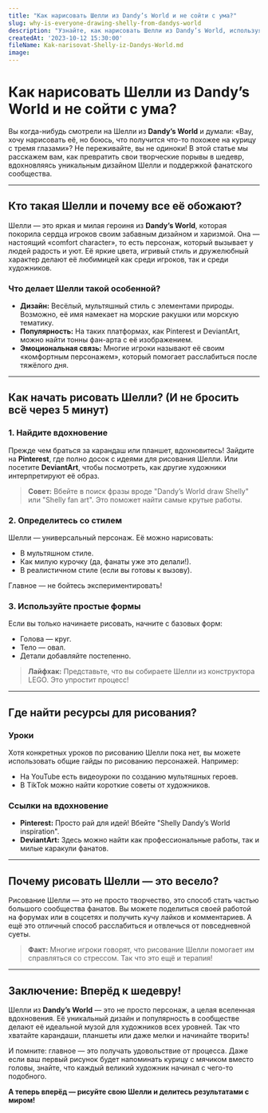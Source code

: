 ```yaml
---
title: "Как нарисовать Шелли из Dandy’s World и не сойти с ума?"
slug: why-is-everyone-drawing-shelly-from-dandys-world
description: "Узнайте, как нарисовать Шелли из Dandy’s World, используя советы фанатов и вдохновляясь её уникальным дизайном. Весёлый гайд для всех художников и любителей!"
createdAt: '2023-10-12 15:30:00'
fileName: Kak-narisovat-Shelly-iz-Dandys-World.md
image: 
---
```


# Как нарисовать Шелли из Dandy’s World и не сойти с ума?

Вы когда-нибудь смотрели на Шелли из **Dandy’s World** и думали: «Вау, хочу нарисовать её, но боюсь, что получится что-то похожее на курицу с тремя глазами»? Не переживайте, вы не одиноки! В этой статье мы расскажем вам, как превратить свои творческие порывы в шедевр, вдохновляясь уникальным дизайном Шелли и поддержкой фанатского сообщества.

---

## Кто такая Шелли и почему все её обожают?

Шелли — это яркая и милая героиня из **Dandy’s World**, которая покорила сердца игроков своим забавным дизайном и харизмой. Она — настоящий «comfort character», то есть персонаж, который вызывает у людей радость и уют. Её яркие цвета, игривый стиль и дружелюбный характер делают её любимицей как среди игроков, так и среди художников.

### Что делает Шелли такой особенной?
- **Дизайн:** Весёлый, мультяшный стиль с элементами природы. Возможно, её имя намекает на морские ракушки или морскую тематику.
- **Популярность:** На таких платформах, как Pinterest и DeviantArt, можно найти тонны фан-арта с её изображением.
- **Эмоциональная связь:** Многие игроки называют её своим «комфортным персонажем», который помогает расслабиться после тяжёлого дня.

---

## Как начать рисовать Шелли? (И не бросить всё через 5 минут)

### 1. Найдите вдохновение
Прежде чем браться за карандаш или планшет, вдохновитесь! Зайдите на **Pinterest**, где полно досок с идеями для рисования Шелли. Или посетите **DeviantArt**, чтобы посмотреть, как другие художники интерпретируют её образ. 

> **Совет:** Вбейте в поиск фразы вроде "Dandy’s World draw Shelly" или "Shelly fan art". Это поможет найти самые крутые работы.

### 2. Определитесь со стилем
Шелли — универсальный персонаж. Её можно нарисовать:
- В мультяшном стиле.
- Как милую курочку (да, фанаты уже это делали!).
- В реалистичном стиле (если вы готовы к вызову).

Главное — не бойтесь экспериментировать!

### 3. Используйте простые формы
Если вы только начинаете рисовать, начните с базовых форм:
- Голова — круг.
- Тело — овал.
- Детали добавляйте постепенно.

> **Лайфхак:** Представьте, что вы собираете Шелли из конструктора LEGO. Это упростит процесс!

---

## Где найти ресурсы для рисования?

### Уроки
Хотя конкретных уроков по рисованию Шелли пока нет, вы можете использовать общие гайды по рисованию персонажей. Например:
- На YouTube есть видеоуроки по созданию мультяшных героев.
- В TikTok можно найти короткие советы от художников.

### Ссылки на вдохновение
- **Pinterest:** Просто рай для идей! Вбейте "Shelly Dandy’s World inspiration".
- **DeviantArt:** Здесь можно найти как профессиональные работы, так и милые каракули фанатов.

---

## Почему рисовать Шелли — это весело?

Рисование Шелли — это не просто творчество, это способ стать частью большого сообщества фанатов. Вы можете поделиться своей работой на форумах или в соцсетях и получить кучу лайков и комментариев. А ещё это отличный способ расслабиться и отвлечься от повседневной суеты.

> **Факт:** Многие игроки говорят, что рисование Шелли помогает им справляться со стрессом. Так что это ещё и терапия!

---

## Заключение: Вперёд к шедевру!

Шелли из **Dandy’s World** — это не просто персонаж, а целая вселенная вдохновения. Её уникальный дизайн и популярность в сообществе делают её идеальной музой для художников всех уровней. Так что хватайте карандаши, планшеты или даже мелки и начинайте творить!

И помните: главное — это получать удовольствие от процесса. Даже если ваш первый рисунок будет напоминать курицу с мячиком вместо головы, знайте, что каждый великий художник начинал с чего-то подобного.

**А теперь вперёд — рисуйте свою Шелли и делитесь результатами с миром!**

